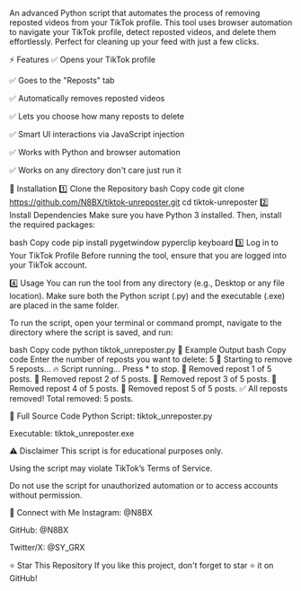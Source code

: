 An advanced Python script that automates the process of removing reposted videos from your TikTok profile. This tool uses browser automation to navigate your TikTok profile, detect reposted videos, and delete them effortlessly. Perfect for cleaning up your feed with just a few clicks.

⚡ Features
✅ Opens your TikTok profile

✅ Goes to the "Reposts" tab

✅ Automatically removes reposted videos

✅ Lets you choose how many reposts to delete

✅ Smart UI interactions via JavaScript injection

✅ Works with Python and browser automation

✅ Works on any directory don't care just run it

🚀 Installation
1️⃣ Clone the Repository
bash
Copy code
git clone https://github.com/N8BX/tiktok-unreposter.git
cd tiktok-unreposter
2️⃣ Install Dependencies
Make sure you have Python 3 installed. Then, install the required packages:

bash
Copy code
pip install pygetwindow pyperclip keyboard
3️⃣ Log in to Your TikTok Profile
Before running the tool, ensure that you are logged into your TikTok account.

4️⃣ Usage
You can run the tool from any directory (e.g., Desktop or any file location). Make sure both the Python script (.py) and the executable (.exe) are placed in the same folder.

To run the script, open your terminal or command prompt, navigate to the directory where the script is saved, and run:

bash
Copy code
python tiktok_unreposter.py
🎯 Example Output
bash
Copy code
Enter the number of reposts you want to delete: 5
📝 Starting to remove 5 reposts...
🔥 Script running... Press * to stop.
🔄 Removed repost 1 of 5 posts.
🔄 Removed repost 2 of 5 posts.
🔄 Removed repost 3 of 5 posts.
🔄 Removed repost 4 of 5 posts.
🔄 Removed repost 5 of 5 posts.
✅ All reposts removed! Total removed: 5 posts.

🔑 Full Source Code
Python Script: tiktok_unreposter.py

Executable: tiktok_unreposter.exe

⚠️ Disclaimer
This script is for educational purposes only.

Using the script may violate TikTok’s Terms of Service.

Do not use the script for unauthorized automation or to access accounts without permission.

📌 Connect with Me
Instagram: @N8BX

GitHub: @N8BX

Twitter/X: @SY_GRX

⭐ Star This Repository
If you like this project, don't forget to star ⭐ it on GitHub!
